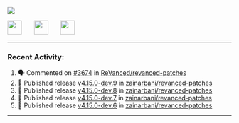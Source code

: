 <p align="left">
  <!-- Typing SVG by DenverCoder1 - https://github.com/DenverCoder1/readme-typing-svg -->
  <a href="https://github.com/DenverCoder1/readme-typing-svg">
    <img src="https://readme-typing-svg.demolab.com/?lines=Hello%2E%2E%2E;Im%20Zain;&font=Fira%20Code&center=false&width=440&height=45&color=00FFFF&vCenter=true&pause=1000&size=22" /></a>
</p>

<p align="left">
  <a href="https://www.youtube.com/@zainarbani"><img width="32px" src="https://www.freeiconspng.com/uploads/youtube-subscribe-png-youtube-subscribe-to-5.png"/></a>
  &#8287;&#8287;&#8287;&#8287;&#8287;
  <a href="mailto:zaintsyariev@gmail.com"><img width="32px" src="https://www.freeiconspng.com/uploads/email-icon--100-flat-vol-2-iconset--graphicloads-18.png"/></a>
  &#8287;&#8287;&#8287;&#8287;&#8287;
  <a href="https://t.me/AnotherZain"><img width="32px" src="https://www.freeiconspng.com/uploads/telegram-icon-1.png"></a>
</p>

---

<h3>Recent Activity:</h3>

<!-- https://github.com/jamesgeorge007/github-activity-readme -->
<!--START_SECTION:activity-->
1. 🗣 Commented on [#3674](https://github.com/ReVanced/revanced-patches/pull/3674#issuecomment-2365619004) in [ReVanced/revanced-patches](https://github.com/ReVanced/revanced-patches)
2. 🚀 Published release [v4.15.0-dev.9](https://github.com/zainarbani/revanced-patches/releases/tag/v4.15.0-dev.9) in [zainarbani/revanced-patches](https://github.com/zainarbani/revanced-patches)
3. 🚀 Published release [v4.15.0-dev.8](https://github.com/zainarbani/revanced-patches/releases/tag/v4.15.0-dev.8) in [zainarbani/revanced-patches](https://github.com/zainarbani/revanced-patches)
4. 🚀 Published release [v4.15.0-dev.7](https://github.com/zainarbani/revanced-patches/releases/tag/v4.15.0-dev.7) in [zainarbani/revanced-patches](https://github.com/zainarbani/revanced-patches)
5. 🚀 Published release [v4.15.0-dev.6](https://github.com/zainarbani/revanced-patches/releases/tag/v4.15.0-dev.6) in [zainarbani/revanced-patches](https://github.com/zainarbani/revanced-patches)
<!--END_SECTION:activity-->

---
